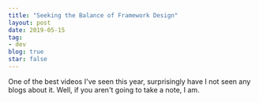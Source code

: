 ```yaml
---
title: "Seeking the Balance of Framework Design"
layout: post
date: 2019-05-15
tag:
- dev
blog: true
star: false
---
```


<span class="fl">O</span>ne of the best videos I've seen this year, surprisingly have I not seen any blogs about it. Well, if you aren't going to take a note, I am.

